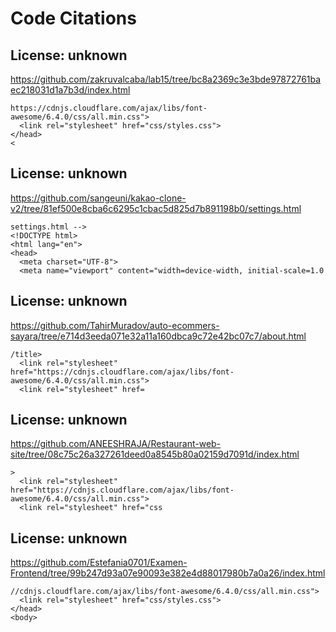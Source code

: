 # Code Citations

## License: unknown
https://github.com/zakruvalcaba/lab15/tree/bc8a2369c3e3bde97872761baec218031d1a7b3d/index.html

```
https://cdnjs.cloudflare.com/ajax/libs/font-awesome/6.4.0/css/all.min.css">
  <link rel="stylesheet" href="css/styles.css">
</head>
<
```


## License: unknown
https://github.com/sangeuni/kakao-clone-v2/tree/81ef500e8cba6c6295c1cbac5d825d7b891198b0/settings.html

```
settings.html -->
<!DOCTYPE html>
<html lang="en">
<head>
  <meta charset="UTF-8">
  <meta name="viewport" content="width=device-width, initial-scale=1.0
```


## License: unknown
https://github.com/TahirMuradov/auto-ecommers-sayara/tree/e714d3eeda071e32a11a160dbca9c72e42bc07c7/about.html

```
/title>
  <link rel="stylesheet" href="https://cdnjs.cloudflare.com/ajax/libs/font-awesome/6.4.0/css/all.min.css">
  <link rel="stylesheet" href=
```


## License: unknown
https://github.com/ANEESHRAJA/Restaurant-web-site/tree/08c75c26a327261deed0a8545b80a02159d7091d/index.html

```
>
  <link rel="stylesheet" href="https://cdnjs.cloudflare.com/ajax/libs/font-awesome/6.4.0/css/all.min.css">
  <link rel="stylesheet" href="css
```


## License: unknown
https://github.com/Estefania0701/Examen-Frontend/tree/99b247d93a07e90093e382e4d88017980b7a0a26/index.html

```
//cdnjs.cloudflare.com/ajax/libs/font-awesome/6.4.0/css/all.min.css">
  <link rel="stylesheet" href="css/styles.css">
</head>
<body>
```

